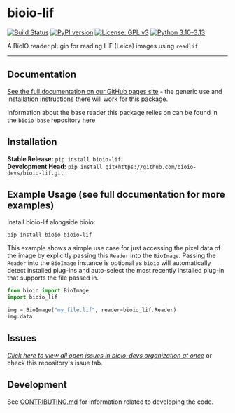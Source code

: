 # bioio-lif

[![Build Status](https://github.com/bioio-devs/bioio-lif/actions/workflows/ci.yml/badge.svg)](https://github.com/bioio-devs/bioio-lif/actions)
[![PyPI version](https://badge.fury.io/py/bioio-lif.svg)](https://badge.fury.io/py/bioio-lif)
[![License: GPL v3](https://img.shields.io/badge/License-GPLv3-blue.svg)](https://www.gnu.org/licenses/gpl-3.0)
[![Python 3.10–3.13](https://img.shields.io/badge/python-3.10--3.13-blue.svg)](https://www.python.org/downloads/)

A BioIO reader plugin for reading LIF (Leica) images using `readlif`

---


## Documentation

[See the full documentation on our GitHub pages site](https://bioio-devs.github.io/bioio/OVERVIEW.html) - the generic use and installation instructions there will work for this package.

Information about the base reader this package relies on can be found in the `bioio-base` repository [here](https://github.com/bioio-devs/bioio-base)

## Installation

**Stable Release:** `pip install bioio-lif`<br>
**Development Head:** `pip install git+https://github.com/bioio-devs/bioio-lif.git`

## Example Usage (see full documentation for more examples)

Install bioio-lif alongside bioio:

`pip install bioio bioio-lif`


This example shows a simple use case for just accessing the pixel data of the image
by explicitly passing this `Reader` into the `BioImage`. Passing the `Reader` into
the `BioImage` instance is optional as `bioio` will automatically detect installed
plug-ins and auto-select the most recently installed plug-in that supports the file
passed in.
```python
from bioio import BioImage
import bioio_lif

img = BioImage("my_file.lif", reader=bioio_lif.Reader)
img.data
```

## Issues
[_Click here to view all open issues in bioio-devs organization at once_](https://github.com/search?q=user%3Abioio-devs+is%3Aissue+is%3Aopen&type=issues&ref=advsearch) or check this repository's issue tab.


## Development

See [CONTRIBUTING.md](CONTRIBUTING.md) for information related to developing the code.
